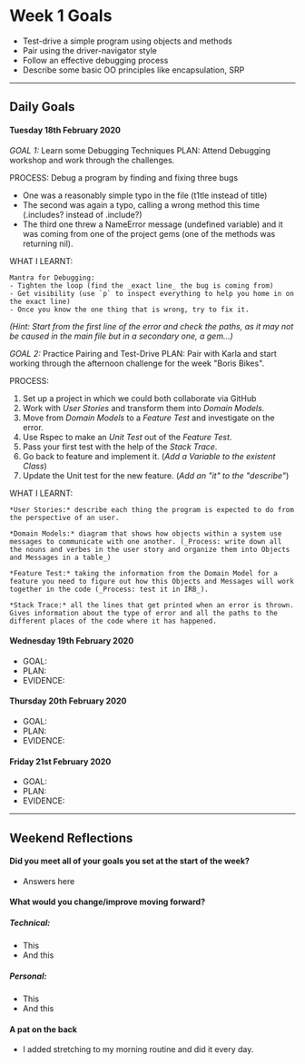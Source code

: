 # Week 1 Goals
* Test-drive a simple program using objects and methods
* Pair using the driver-navigator style
* Follow an effective debugging process
* Describe some basic OO principles like encapsulation, SRP

***

## Daily Goals

#### Tuesday 18th February 2020
*GOAL 1:* Learn some Debugging Techniques
PLAN: Attend Debugging workshop and work through the challenges.

PROCESS:
Debug a program by finding and fixing three bugs
- One was a reasonably simple typo in the file (t1tle instead of title)
- The second was again a typo, calling a wrong method this time (.includes? instead of .include?) 
- The third one threw a NameError message (undefined variable) and it was coming from one of the project gems (one of the methods was returning nil).

WHAT I LEARNT:
```
Mantra for Debugging: 
- Tighten the loop (find the _exact line_ the bug is coming from)
- Get visibility (use `p` to inspect everything to help you home in on the exact line)
- Once you know the one thing that is wrong, try to fix it.
```
_(Hint: Start from the first line of the error and check the paths, as it may not be caused in the main file but in a secondary one, a gem...)_

*GOAL 2:* Practice Pairing and Test-Drive
PLAN: Pair with Karla and start working through the afternoon challenge for the week "Boris Bikes".

PROCESS:
1. Set up a project in which we could both collaborate via GitHub
2. Work with _User Stories_ and transform them into _Domain Models_.
3. Move from _Domain Models_ to a _Feature Test_ and investigate on the error.
4. Use Rspec to make an _Unit Test_ out of the _Feature Test_.
5. Pass your first test with the help of the _Stack Trace_.
6. Go back to feature and implement it. (_Add a Variable to the existent Class_)
7. Update the Unit test for the new feature. (_Add an "it" to the "describe"_)

WHAT I LEARNT:
```
*User Stories:* describe each thing the program is expected to do from the perspective of an user. 
```

```
*Domain Models:* diagram that shows how objects within a system use messages to communicate with one another. (_Process: write down all the nouns and verbes in the user story and organize them into Objects and Messages in a table_)
```

```
*Feature Test:* taking the information from the Domain Model for a feature you need to figure out how this Objects and Messages will work together in the code (_Process: test it in IRB_).
```

```
*Stack Trace:* all the lines that get printed when an error is thrown. Gives information about the type of error and all the paths to the different places of the code where it has happened.
```

#### Wednesday 19th February 2020
* GOAL:
* PLAN:
* EVIDENCE:

#### Thursday 20th February 2020
* GOAL:
* PLAN:
* EVIDENCE:

#### Friday 21st February 2020
* GOAL:
* PLAN:
* EVIDENCE:

***

## Weekend Reflections

#### Did you meet all of your goals you set at the start of the week?
* Answers here

#### What would you change/improve moving forward?
##### Technical: 
* This
* And this
##### Personal:
* This
* And this

#### A pat on the back
* I added stretching to my morning routine and did it every day.

